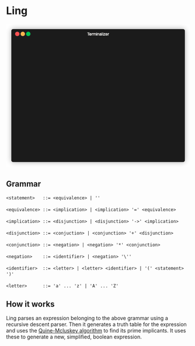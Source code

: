# Ling

![Ling Demo](demo.gif)

## Grammar

```
<statement>   ::= <equivalence> | ''

<equivalence> ::= <implication> | <implication> '=' <equivalence>

<implication> ::= <disjunction> | <disjunction> '->' <implication>

<disjunction> ::= <conjuction> | <conjunction> '+' <disjunction>

<conjunction> ::= <negation> | <negation> '*' <conjunction>

<negation>    ::= <identifier> | <negation> '\''

<identifier>  ::= <letter> | <letter> <identifier> | '(' <statement> ')'

<letter>      ::= 'a' ... 'z' | 'A' ... 'Z'
```

## How it works
Ling parses an expression belonging to the above grammar using a recursive descent parser. Then it generates a truth table for the expression and uses the [Quine-Mcluskey algorithm](https://en.wikipedia.org/wiki/Quine-McCluskey_algorithm) to find its prime implicants. It uses these to generate a new, simplified, boolean expression.
